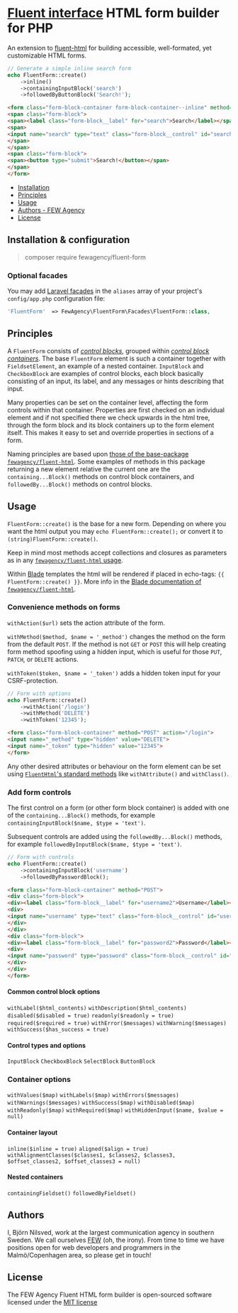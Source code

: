 # [Fluent interface](https://en.wikipedia.org/wiki/Fluent_interface) HTML form builder for PHP
An extension to [fluent-html](https://github.com/fewagency/fluent-html)
for building accessible, well-formated, yet customizable HTML forms.

```php
// Generate a simple inline search form
echo FluentForm::create()
    ->inline()
    ->containingInputBlock('search')
    ->followedByButtonBlock('Search!');
```

```html
<form class="form-block-container form-block-container--inline" method="POST">
<span class="form-block">
<span><label class="form-block__label" for="search">Search</label></span>
<span>
<input name="search" type="text" class="form-block__control" id="search">
</span>
</span>
<span class="form-block">
<span><button type="submit">Search!</button></span>
</span>
</form>
```

* [Installation](#installation--configuration)
* [Principles](#principles)
* [Usage](#usage)
* [Authors - FEW Agency](#authors)
* [License](#license)

## Installation & configuration
> composer require fewagency/fluent-form

### Optional facades
You may add [Laravel facades](http://laravel.com/docs/facades) in the `aliases` array of your project's
`config/app.php` configuration file:

```php
'FluentForm'  => FewAgency\FluentForm\Facades\FluentForm::class,
```

## Principles
A `FluentForm` consists of [*control blocks*](src/AbstractControlBlock.php),
grouped within [*control block containers*](src/AbstractControlBlockContainer.php).
The base `FluentForm` element is such a container together with `FieldsetElement`, an example of a nested container.
`InputBlock` and `CheckboxBlock` are examples of control blocks, each block basically consisting of an input, its label, 
and any messages or hints describing that input.

Many properties can be set on the container level, affecting the form controls within that container.
Properties are first checked on an individual element and if not specified there we check upwards in the html tree,
through the form block and its block containers up to the form element itself.
This makes it easy to set and override properties in sections of a form.

Naming principles are based upon
[those of the base-package `fewagency/fluent-html`](https://github.com/fewagency/fluent-html#naming-principles).
Some examples of methods in this package returning a new element relative the current one are
the `containing...Block()` methods on control block containers, and `followedBy...Block()` methods on control blocks. 

## Usage
`FluentForm::create()` is the base for a new form.
Depending on where you want the html output you may `echo FluentForm::create();`
or convert it to `(string)FluentForm::create()`.

Keep in mind most methods accept collections and closures as parameters
as in any [`fewagency/fluent-html` usage](https://github.com/fewagency/fluent-html#usage).

Within [Blade](http://laravel.com/docs/blade) templates the html will be rendered if placed in echo-tags:
`{{ FluentForm::create() }}`.
More info in the
[Blade documentation of `fewagency/fluent-html`](https://github.com/fewagency/fluent-html#usage-with-blade-templates).

### Convenience methods on forms
`withAction($url)` sets the action attribute of the form.

`withMethod($method, $name = '_method')` changes the method on the form from the default `POST`.
If the method is not `GET` or `POST` this will help creating form method spoofing using a hidden input,
which is useful for those `PUT`, `PATCH`, or `DELETE` actions.

`withToken($token, $name = '_token')` adds a hidden token input for your CSRF-protection.

```php
// Form with options
echo FluentForm::create()
    ->withAction('/login')
    ->withMethod('DELETE')
    ->withToken('12345');
```

```html
<form class="form-block-container" method="POST" action="/login">
<input name="_method" type="hidden" value="DELETE">
<input name="_token" type="hidden" value="12345">
</form>
```

Any other desired attributes or behaviour on the form element can be set using
[`FluentHtml`'s standard methods](https://github.com/fewagency/fluent-html#methods-reference)
like `withAttribute()` and `withClass()`. 

### Add form controls
The first control on a form (or other form block container) is added with one of the `containing...Block()` methods,
for example `containingInputBlock($name, $type = 'text')`.

Subsequent controls are added using the `followedBy...Block()` methods,
for example `followedByInputBlock($name, $type = 'text')`.

```php
// Form with controls
echo FluentForm::create()
    ->containingInputBlock('username')
    ->followedByPasswordBlock();
```

```html
<form class="form-block-container" method="POST">
<div class="form-block">
<div><label class="form-block__label" for="username2">Username</label></div>
<div>
<input name="username" type="text" class="form-block__control" id="username2">
</div>
</div>
<div class="form-block">
<div><label class="form-block__label" for="password2">Password</label></div>
<div>
<input name="password" type="password" class="form-block__control" id="password2">
</div>
</div>
</form>
```

#### Common control block options
`withLabel($html_contents)`
`withDescription($html_contents)`
`disabled($disabled = true)`
`readonly($readonly = true)`
`required($required = true)`
`withError($messages)`
`withWarning($messages)`
`withSuccess($has_success = true)`

#### Control types and options
`InputBlock`
`CheckboxBlock`
`SelectBlock`
`ButtonBlock`

### Container options
`withValues($map)`
`withLabels($map)`
`withErrors($messages)`
`withWarnings($messages)`
`withSuccess($map)`
`withDisabled($map)`
`withReadonly($map)`
`withRequired($map)`
`withHiddenInput($name, $value = null)`

#### Container layout
`inline($inline = true)`
`aligned($align = true)`
`withAlignmentClasses($classes1, $classes2, $classes3, $offset_classes2, $offset_classes3 = null)`

#### Nested containers
`containingFieldset()` `followedByFieldset()`

## Authors
I, Björn Nilsved, work at the largest communication agency in southern Sweden.
We call ourselves [FEW](http://fewagency.se) (oh, the irony).
From time to time we have positions open for web developers and programmers in the Malmö/Copenhagen area,
so please get in touch!

## License
The FEW Agency Fluent HTML form builder is open-sourced software licensed under the
[MIT license](http://opensource.org/licenses/MIT)
